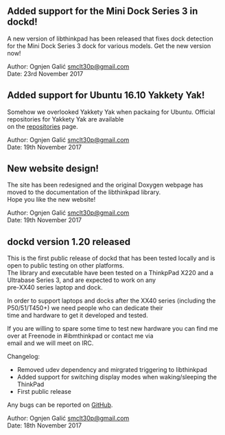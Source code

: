 ## Added support for the Mini Dock Series 3 in dockd!

A new version of libthinkpad has been released that fixes dock detection    
for the Mini Dock Series 3 dock for various models. Get the new version now!   
 
Author: Ognjen Galić <smclt30p@gmail.com>    
Date: 23rd November 2017   

## Added support for Ubuntu 16.10 Yakkety Yak!

Somehow we overlooked Yakkety Yak when packaing for Ubuntu. Official repositories for Yakkety Yak are available    
on the [repositories](/repositories) page.
    
Author: Ognjen Galić <smclt30p@gmail.com>    
Date: 19th November 2017  

## New website design!

The site has been redesigned and the original Doxygen webpage has moved to the documentation of the libthinkpad library.    
Hope you like the new website!    
    
Author: Ognjen Galić <smclt30p@gmail.com>    
Date: 19th November 2017    

## dockd version 1.20 released

This is the first public release of dockd that has been tested locally and is open to public testing on other platforms.    
The library and executable have been tested on a ThinkpPad X220 and a Ultrabase Series 3, and are expected to work on any    
pre-XX40 series laptop and dock.     
    
In order to support laptops and docks after the XX40 series (including the P50/51/T450+) we need people who can dedicate their    
time and hardware to get it developed and tested.    
    
If you are willing to spare some time to test new hardware you can find me over at Freenode in #ibmthinkpad or contact me via    
email and we will meet on IRC.

Changelog:

* Removed udev dependency and mirgrated triggering to libthinkpad
* Added support for switching display modes when waking/sleeping the ThinkPad
* First public release


Any bugs can be reported on [GitHub](https://github.com/libthinkpad/dockd/issues).

Author: Ognjen Galić <smclt30p@gmail.com>    
Date: 18th November 2017 
